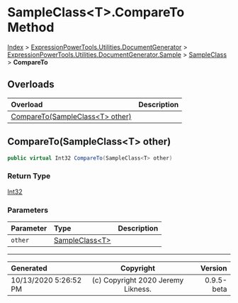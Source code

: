 ﻿# SampleClass&lt;T>.CompareTo Method

[Index](../index.md) > [ExpressionPowerTools.Utilities.DocumentGenerator](ExpressionPowerTools.Utilities.DocumentGenerator.a.md) > [ExpressionPowerTools.Utilities.DocumentGenerator.Sample](ExpressionPowerTools.Utilities.DocumentGenerator.Sample.n.md) > [SampleClass<T>](ExpressionPowerTools.Utilities.DocumentGenerator.Sample.SampleClass`1.cs.md) > **CompareTo**



## Overloads

| Overload | Description |
| :-- | :-- |
| [CompareTo(SampleClass&lt;T> other)](#comparetosampleclasst-other) |  |
## CompareTo(SampleClass&lt;T> other)



```csharp
public virtual Int32 CompareTo(SampleClass<T> other)
```

### Return Type

 [Int32](https://docs.microsoft.com/dotnet/api/system.int32) 

### Parameters

| Parameter | Type | Description |
| :-- | :-- | :-- |
| `other` | [SampleClass&lt;T>](ExpressionPowerTools.Utilities.DocumentGenerator.Sample.SampleClass`1.cs.md) |  |



---

| Generated | Copyright | Version |
| :-- | :-: | --: |
| 10/13/2020 5:26:52 PM | (c) Copyright 2020 Jeremy Likness. | 0.9.5-beta |
